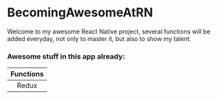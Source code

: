 # BecomingAwesomeAtRN
Welcome to my awesome React Native project, several functions will be added everyday, not only to master it, but also to show my talent.  
### Awesome stuff in this app already:  
| Functions |
|:---:|
| Redux |
